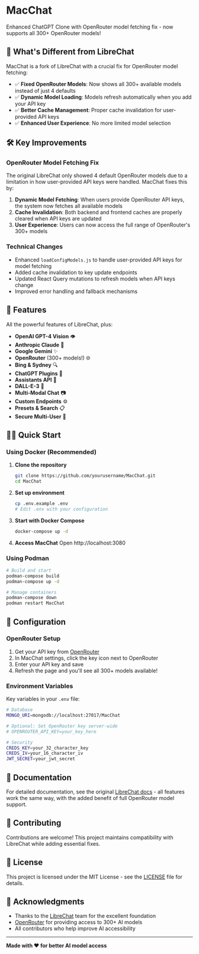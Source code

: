 # MacChat

Enhanced ChatGPT Clone with OpenRouter model fetching fix - now supports all 300+ OpenRouter models!

## 🚀 What's Different from LibreChat

MacChat is a fork of LibreChat with a crucial fix for OpenRouter model fetching:

- ✅ **Fixed OpenRouter Models**: Now shows all 300+ available models instead of just 4 defaults
- ✅ **Dynamic Model Loading**: Models refresh automatically when you add your API key
- ✅ **Better Cache Management**: Proper cache invalidation for user-provided API keys
- ✅ **Enhanced User Experience**: No more limited model selection

## 🛠️ Key Improvements

### OpenRouter Model Fetching Fix
The original LibreChat only showed 4 default OpenRouter models due to a limitation in how user-provided API keys were handled. MacChat fixes this by:

1. **Dynamic Model Fetching**: When users provide OpenRouter API keys, the system now fetches all available models
2. **Cache Invalidation**: Both backend and frontend caches are properly cleared when API keys are updated
3. **User Experience**: Users can now access the full range of OpenRouter's 300+ models

### Technical Changes
- Enhanced `loadConfigModels.js` to handle user-provided API keys for model fetching
- Added cache invalidation to key update endpoints
- Updated React Query mutations to refresh models when API keys change
- Improved error handling and fallback mechanisms

## 🎯 Features

All the powerful features of LibreChat, plus:

- **OpenAI GPT-4 Vision** 👁️
- **Anthropic Claude** 🤖
- **Google Gemini** ✨ 
- **OpenRouter** (300+ models!) 🌐
- **Bing & Sydney** 🔍
- **ChatGPT Plugins** 🔌
- **Assistants API** 🤝
- **DALL-E-3** 🎨
- **Multi-Modal Chat** 📷
- **Custom Endpoints** ⚙️
- **Presets & Search** 📋
- **Secure Multi-User** 👥

## 🏃‍♂️ Quick Start

### Using Docker (Recommended)

1. **Clone the repository**
   ```bash
   git clone https://github.com/yourusername/MacChat.git
   cd MacChat
   ```

2. **Set up environment**
   ```bash
   cp .env.example .env
   # Edit .env with your configuration
   ```

3. **Start with Docker Compose**
   ```bash
   docker-compose up -d
   ```

4. **Access MacChat**
   Open http://localhost:3080

### Using Podman

```bash
# Build and start
podman-compose build
podman-compose up -d

# Manage containers
podman-compose down
podman restart MacChat
```

## 🔧 Configuration

### OpenRouter Setup
1. Get your API key from [OpenRouter](https://openrouter.ai/)
2. In MacChat settings, click the key icon next to OpenRouter
3. Enter your API key and save
4. Refresh the page and you'll see all 300+ models available!

### Environment Variables
Key variables in your `.env` file:
```bash
# Database
MONGO_URI=mongodb://localhost:27017/MacChat

# Optional: Set OpenRouter key server-wide
# OPENROUTER_API_KEY=your_key_here

# Security
CREDS_KEY=your_32_character_key
CREDS_IV=your_16_character_iv
JWT_SECRET=your_jwt_secret
```

## 📖 Documentation

For detailed documentation, see the original [LibreChat docs](https://docs.librechat.ai/) - all features work the same way, with the added benefit of full OpenRouter model support.

## 🤝 Contributing

Contributions are welcome! This project maintains compatibility with LibreChat while adding essential fixes.

## 📄 License

This project is licensed under the MIT License - see the [LICENSE](LICENSE) file for details.

## 🙏 Acknowledgments

- Thanks to the [LibreChat](https://github.com/danny-avila/LibreChat) team for the excellent foundation
- [OpenRouter](https://openrouter.ai/) for providing access to 300+ AI models
- All contributors who help improve AI accessibility

---

**Made with ❤️ for better AI model access**
